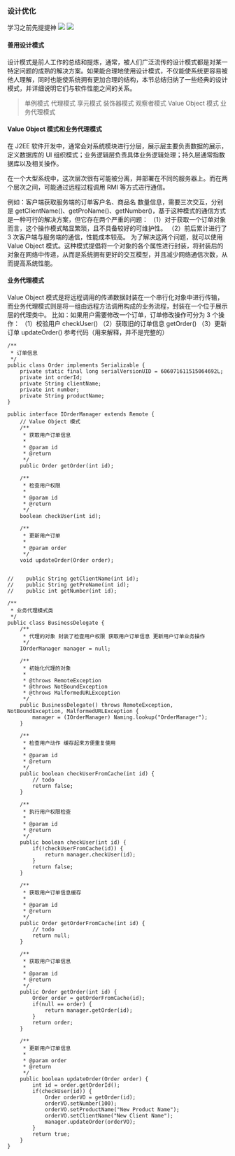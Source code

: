 ### 设计优化
学习之前先提提神
![](/10.png)
![](/11.png)
#### 善用设计模式
设计模式是前人工作的总结和提炼，通常，被人们广泛流传的设计模式都是对某一特定问题的成熟的解决方案。如果能合理地使用设计模式，不仅能使系统更容易被他人理解，同时也能使系统拥有更加合理的结构，本节总结归纳了一些经典的设计模式，并详细说明它们与软件性能之间的关系。

> 单例模式
> 代理模式
> 享元模式
> 装饰器模式
> 观察者模式
> Value Object 模式
> 业务代理模式

#### Value Object 模式和业务代理模式
在 J2EE 软件开发中，通常会对系统模块进行分层，展示层主要负责数据的展示，定义数据库的 UI 组织模式；业务逻辑层负责具体业务逻辑处理；持久层通常指数据库以及相关操作。

在一个大型系统中，这次层次很有可能被分离，并部署在不同的服务器上。而在两个层次之间，可能通过远程过程调用 RMI 等方式进行通信。

例如：客户端获取服务端的订单客户名、商品名
数量信息，需要三次交互，分别是 getClientName()、getProName()、getNumber()，基于这种模式的通信方式是一种可行的解决方案，但它存在两个严重的问题：
（1）对于获取一个订单对象而言，这个操作模式略显繁琐，且不具备较好的可维护性。
（2）前后累计进行了 3 次客户端与服务端的通信，性能成本较高。
为了解决这两个问题，就可以使用 Value Object 模式。这种模式提倡将一个对象的各个属性进行封装，将封装后的对象在网络中传递，从而是系统拥有更好的交互模型，并且减少网络通信次数，从而提高系统性能。

#### 业务代理模式
Value Object 模式是将远程调用的传递数据封装在一个串行化对象中进行传输，而业务代理模式则是将一组由远程方法调用构成的业务流程，封装在一个位于展示层的代理类中。
比如：如果用户需要修改一个订单，订单修改操作可分为 3 个操作：
（1）校验用户 checkUser()
（2）获取旧的订单信息 getOrder()
（3）更新订单 updateOrder()
参考代码（用来解释，并不是完整的）
```
/**
 * 订单信息
 */
public class Order implements Serializable {
    private static final long serialVersionUID = 606071611515064692L;
    private int orderId;
    private String clientName;
    private int number;
    private String productName;
}
```
```
public interface IOrderManager extends Remote {
    // Value Object 模式
    /**
     * 获取用户订单信息
     *
     * @param id
     * @return
     */
    public Order getOrder(int id);

    /**
     * 检查用户权限
     *
     * @param id
     * @return
     */
    boolean checkUser(int id);

    /**
     * 更新用户订单
     *
     * @param order
     */
    void updateOrder(Order order);


//    public String getClientName(int id);
//    public String getProName(int id);
//    public int getNumber(int id);
```
```
/**
 * 业务代理模式类
 */
public class BusinessDelegate {
    /**
     * 代理的对象 封装了检查用户权限 获取用户订单信息 更新用户订单业务操作
     */
    IOrderManager manager = null;

    /**
     * 初始化代理的对象
     *
     * @throws RemoteException
     * @throws NotBoundException
     * @throws MalformedURLException
     */
    public BusinessDelegate() throws RemoteException, NotBoundException, MalformedURLException {
        manager = (IOrderManager) Naming.lookup("OrderManager");
    }

    /**
     * 检查用户动作 缓存起来方便重复使用
     *
     * @param id
     * @return
     */
    public boolean checkUserFromCache(int id) {
        // todo
        return false;
    }

    /**
     * 执行用户权限检查
     *
     * @param id
     * @return
     */
    public boolean checkUser(int id) {
        if(!checkUserFromCache(id)) {
            return manager.checkUser(id);
        }
        return false;
    }

    /**
     * 获取用户订单信息缓存
     *
     * @param id
     * @return
     */
    public Order getOrderFromCache(int id) {
        // todo
        return null;
    }

    /**
     * 获取用户订单信息
     *
     * @param id
     * @return
     */
    public Order getOrder(int id) {
        Order order = getOrderFromCache(id);
        if(null == order) {
            return manager.getOrder(id);
        }
        return order;
    }

    /**
     * 更新用户订单信息
     *
     * @param order
     * @return
     */
    public boolean updateOrder(Order order) {
        int id = order.getOrderId();
        if(checkUser(id)) {
            Order orderVO = getOrder(id);
            orderVO.setNumber(100);
            orderVO.setProductName("New Product Name");
            orderVO.setClientName("New Client Name");
            manager.updateOrder(orderVO);
        }
        return true;
    }
}
```